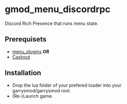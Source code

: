 # gmod_menu_discordrpc
Discord Rich Presence that runs menu state.

## Prerequisets
- [menu_plugins](https://github.com/glua/gmod-menu-plugins)
**OR**
- [Cashout](https://github.com/Cynosphere/Cashout)

## Installation
- Drop the lua folder of your prefered loader into your garrysmod/garrysmod root.
- (Re-)Launch game.